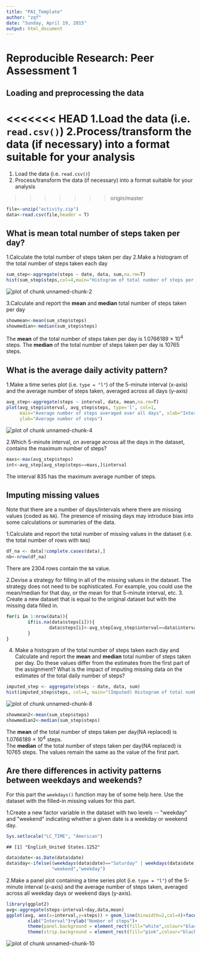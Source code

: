 ```yaml
---
title: "PA1_Template"
author: "zqf"
date: "Sunday, April 19, 2015"
output: html_document
---
```


# Reproducible Research: Peer Assessment 1


## Loading and preprocessing the data

<<<<<<< HEAD
1.Load the data (i.e. `read.csv()`)
2.Process/transform the data (if necessary) into a format suitable for your analysis
=======
1. Load the data (i.e. `read.csv()`)
2. Process/transform the data (if necessary) into a format suitable for your analysis
>>>>>>> origin/master


```r
file<-unzip("activity.zip")
data<-read.csv(file,header = T)
```


## What is mean total number of steps taken per day?

1.Calculate the total number of steps taken per day
2.Make a histogram of the total number of steps taken each day


```r
sum_step<-aggregate(steps ~ date, data, sum,na.rm=T)
hist(sum_step$steps,col=4,main="Histogram of total number of steps per day", xlab="Total number of steps in a day")
```

![plot of chunk unnamed-chunk-2](figure/unnamed-chunk-2-1.png) 

3.Calculate and report the **mean** and **median** total number of steps taken per day

```r
showmean<-mean(sum_step$steps)
showmedian<-median(sum_step$steps)
```
The **mean** of the total number of steps taken per day is 1.0766189 &times; 10<sup>4</sup> steps.
The **median** of the total number of steps taken per day is 10765 steps.

## What is the average daily activity pattern?

1.Make a time series plot (i.e. `type = "l"`) of the 5-minute interval (x-axis) and the average number of steps taken, averaged across all days (y-axis)

```r
avg_step<-aggregate(steps ~ interval, data, mean,na.rm=T)
plot(avg_step$interval, avg_step$steps, type='l', col=1, 
     main="Average number of steps averaged over all days", xlab="Interval", 
     ylab="Average number of steps")
```

![plot of chunk unnamed-chunk-4](figure/unnamed-chunk-4-1.png) 

2.Which 5-minute interval, on average across all the days in the dataset, contains the maximum number of steps?

```r
maxs<-max(avg_step$steps)
int<-avg_step[avg_step$steps==maxs,]$interval
```
The interval 835 has the maximum average number of steps.

## Imputing missing values

Note that there are a number of days/intervals where there are missing values (coded as `NA`). The presence of missing days may introduce bias into some calculations or summaries of the data.

1.Calculate and report the total number of missing values in the dataset (i.e. the total number of rows with `NA`s)


```r
df_na <- data[!complete.cases(data),]
nb<-nrow(df_na)
```

There are 2304 rows contain the `NA` value.

2.Devise a strategy for filling in all of the missing values in the dataset. The strategy does not need to be sophisticated. For example, you could use the mean/median for that day, or the mean for that 5-minute interval, etc.
3. Create a new dataset that is equal to the original dataset but with the missing data filled in.


```r
for(i in 1:nrow(data)){
        if(is.na(data$steps[i])){
                data$steps[i]<-avg_step[avg_step$interval==data$interval[i],]$steps
        }
}
```

4. Make a histogram of the total number of steps taken each day and Calculate and report the **mean** and **median** total number of steps taken per day. Do these values differ from the estimates from the first part of the assignment? What is the impact of imputing missing data on the estimates of the total daily number of steps?


```r
imputed_step <- aggregate(steps ~ date, data, sum)
hist(imputed_step$steps, col=4, main="(Imputed) Histogram of total number of steps per day", xlab="Total number of steps in a day")
```

![plot of chunk unnamed-chunk-8](figure/unnamed-chunk-8-1.png) 

```r
showmean2<-mean(sum_step$steps)
showmedian2<-median(sum_step$steps)
```
The **mean** of the total number of steps taken per day(NA replaced) is 1.0766189 &times; 10<sup>4</sup> steps.  
The **median** of the total number of steps taken per day(NA replaced) is 10765 steps. 
The values remain the same as the value of the first part.

## Are there differences in activity patterns between weekdays and weekends?

For this part the `weekdays()` function may be of some help here. Use
the dataset with the filled-in missing values for this part.

1.Create a new factor variable in the dataset with two levels -- "weekday" and "weekend" indicating whether a given date is a weekday or weekend day.


```r
Sys.setlocale("LC_TIME", "American")
```

```
## [1] "English_United States.1252"
```

```r
data$date<-as.Date(data$date)
data$day<-ifelse((weekdays(data$date)=="Saturday" | weekdays(data$date)== "Sunday"),
                 "weekend","weekday")
```

2.Make a panel plot containing a time series plot (i.e. `type = "l"`) of the 5-minute interval (x-axis) and the average number of steps taken, averaged across all weekday days or weekend days (y-axis).


```r
library(ggplot2)
avg<-aggregate(steps~interval+day,data,mean)
ggplot(avg, aes(x=interval,y=steps)) + geom_line(binwidth=2,col=4)+facet_wrap(~ day,ncol=1)+
        xlab("Interval")+ylab("Nomber of steps")+
        theme(panel.background = element_rect(fill="white",colour="black"),panel.grid.minor = element_blank())+
        theme(strip.background = element_rect(fill="pink",colour="black"))
```

![plot of chunk unnamed-chunk-10](figure/unnamed-chunk-10-1.png) 
